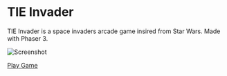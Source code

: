 # TIE Invader

TIE Invader is a space invaders arcade game insired from Star Wars.
Made with Phaser 3.

![Screenshot]( https://imgur.com/a/6PNk9QD )


[ Play Game ]( https://tie-invader.herokuapp.com )
